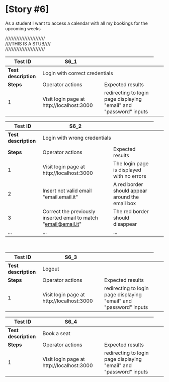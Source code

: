 # [Story #6]

As a student I want to access a calendar with all my bookings for the upcoming weeks

/////////////////////////<br>
////THIS IS A STUB////<br>
/////////////////////////<br>


| Test ID | S6_1 |  |
| --- | --- | --- |
| **Test description** <td colspan=2> Login with correct credentials |
| **Steps** | Operator actions | Expected results |
| 1 | Visit login page at http://localhost:3000 | redirecting to login page displaying "email" and "password" inputs |

| Test ID | S6_2 |  |
| --- | --- | --- |
| **Test description** <td colspan=2> Login with wrong credentials |
| **Steps** | Operator actions | Expected results |
| 1 | Visit login page at http://localhost:3000 | The login page is displayed with no errors |
| 2 | Insert not valid email "email.email.it" | A red border should appear around the email box |
| 3 | Correct the previously inserted email to match "email@email.it" | The red border should disappear |
| ... | ... | ... |

<br>


| Test ID | S6_3 |  |
| --- | --- | --- |
| **Test description** <td colspan=2> Logout |
| **Steps** | Operator actions | Expected results |
| 1 | Visit login page at http://localhost:3000 | redirecting to login page displaying "email" and "password" inputs |


| Test ID | S6_4 |  |
| --- | --- | --- |
| **Test description** <td colspan=2> Book a seat |
| **Steps** | Operator actions | Expected results |
| 1 | Visit login page at http://localhost:3000 | redirecting to login page displaying "email" and "password" inputs |